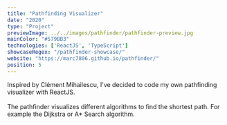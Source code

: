 ```yaml
---
title: "Pathfinding Visualizer"
date: "2020"
type: "Project"
previewImage: ../../images/pathfinder/pathfinder-preview.jpg
mainColor: "#579BB3"
technologies: ['ReactJS', 'TypeScript']
showcaseRegex: "/pathfinder-showcase/"
website: "https://marc7806.github.io/pathfinder/"
position: 5
---
```

Inspired by Clément Mihailescu, I've decided to code my own pathfinding visualizer with ReactJS.
<br/> <br>
The pathfinder visualizes different algorithms to find the shortest path. For example the Dijkstra or A* Search algorithm.